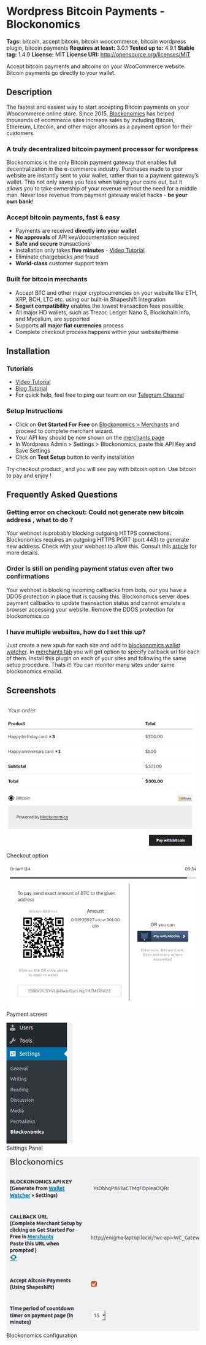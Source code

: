 # Wordpress Bitcoin Payments - Blockonomics #
**Tags:** bitcoin, accept bitcoin, bitcoin woocommerce, bitcoin wordpress plugin, bitcoin payments
**Requires at least:** 3.0.1
**Tested up to:** 4.9.1
**Stable tag:** 1.4.9
**License:** MIT
**License URI:** http://opensource.org/licenses/MIT

Accept bitcoin payments and altcoins on your WooCommerce website. Bitcoin payments go directly to your wallet.

## Description ##

The fastest and easiest way to start accepting Bitcoin payments on your Woocommerce online store. Since 2015, [Blockonomics](https://www.blockonomics.co/merchants?utm_source=wordpress) has helped thousands of ecommerce sites increase sales by including Bitcoin, Ethereum, Litecoin, and other major altcoins as a payment option for their customers.

### A truly decentralized bitcoin payment processor for wordpress ###

Blockonomics is the only Bitcoin payment gateway that enables full decentralization in the e-commerce industry. Purchases made to your website are instantly sent to your wallet, rather than to a payment gateway’s wallet. This not only saves you fees when taking your coins out, but it allows you to take ownership of your revenue without the need for a middle man. Never lose revenue from payment gateway wallet hacks - **be your own bank**!


### Accept bitcoin payments, fast & easy ###
- Payments are received **directly into your wallet**
- **No approvals** of API key/documentation required
- **Safe and secure** transactions
- Installation only takes **five minutes** - [Video Tutorial](https://youtu.be/Kck3a-9nh6E) 
- Eliminate chargebacks and fraud
- **World-class** customer support team

### Built for bitcoin merchants ###
- Accept BTC and other major cryptocurrencies on your website like ETH, XRP, BCH,
LTC etc. using our built-in Shapeshift integration
- **Segwit compatibility** enables the lowest transaction fees possible
- All major HD wallets, such as Trezor, Ledger Nano S, Blockchain.info, and
Mycelium, are supported
- Supports **all major fiat currencies**
process
- Complete checkout process happens within your website/theme


## Installation ##
  
### Tutorials ###
- [Video Tutorial](https://youtu.be/Kck3a-9nh6E)
- [Blog Tutorial](https://blog.blockonomics.co/how-to-accept-bitcoin-payments-on-woocommerce-using-blockonomics-f18661819a62)
- For quick help, feel free to ping our team on our [Telegram Channel](https://t.me/BlockonomicsCo)

### Setup Instructions ###
- Click on **Get Started For Free** on [Blockonomics > Merchants](https://www.blockonomics.co/merchants) and proceed to complete merchant wizard.
- Your API key should be now shown on the [merchants page](https://www.blockonomics.co/merchants)  
- In Wordpress Admin > Settings > Blockonomics, paste this API Key and Save Settings
- Click on **Test Setup** button to verify installation 

Try checkout product , and you will see pay with bitcoin option.
Use bitcoin to pay and enjoy !

## Frequently Asked Questions ##

### Getting error on checkout: Could not generate new bitcoin address , what to do ? ###
Your webhost is probably blocking outgoing HTTPS connections. Blockonomics requires an outgoing HTTPS PORT (port 443) to generate new address. Check with your webhost to allow this. Consult this [article](https://blockonomics.freshdesk.com/solution/articles/33000215104-troubleshooting-unable-to-generate-new-address) for more details.

### Order is still on pending payment status even after two confirmations  ###
Your webhost is blocking incoming callbacks from bots, our you have a DDOS protection in place that is causing this. Blockonomics server does payment callbacks to update trasnsaction status and cannot emulate a browser accessing your website. Remove the DDOS protection for blockonomics.co 

### I have multiple websites, how do I set this up? ###
Just create a new xpub for each site and add to [blockonomics wallet watcher](https://www.blockonomics/blockonomics). In [merchants tab](https://www.blockonomics.co/merchants) you will get option to specify callback url for each of them.  Install this plugin on each of your sites and following the same setup procedure.  Thats it! You can monitor many sites under same blockonomics emailid.

## Screenshots ##

![](assets-wp-repo/screenshot-1.png)    
Checkout option

![](assets-wp-repo/screenshot-2.png)    
Payment screen

![](assets-wp-repo/screenshot-3.png)    
Settings Panel  

![](assets-wp-repo/screenshot-4.png)  
Blockonomics configuration  

